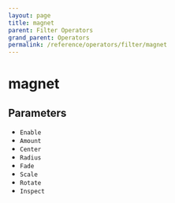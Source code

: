 ```yaml
---
layout: page
title: magnet
parent: Filter Operators
grand_parent: Operators
permalink: /reference/operators/filter/magnet
---
```


# magnet

## Parameters

* `Enable`
* `Amount`
* `Center`
* `Radius`
* `Fade`
* `Scale`
* `Rotate`
* `Inspect`
